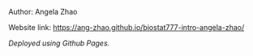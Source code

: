 Author: Angela Zhao

Website link: https://ang-zhao.github.io/biostat777-intro-angela-zhao/

*Deployed using Github Pages.*
